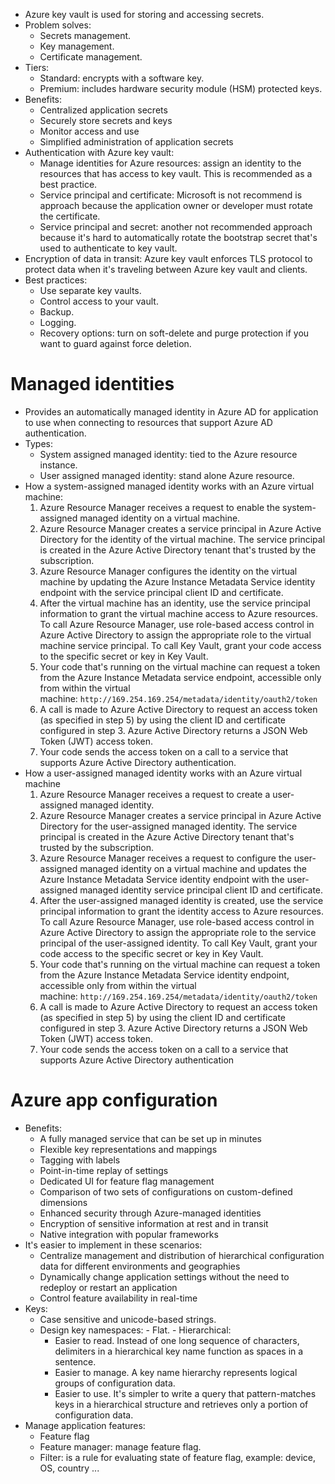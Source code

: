 - Azure key vault is used for storing and accessing secrets.
- Problem solves:
	- Secrets management.
	- Key management.
	- Certificate management.
- Tiers:
	- Standard: encrypts with a software key.
	- Premium: includes hardware security module (HSM) protected keys.
- Benefits:
	- Centralized application secrets
	- Securely store secrets and keys
	- Monitor access and use
	- Simplified administration of application secrets
- Authentication with Azure key vault:
	- Manage identities for Azure resources: assign an identity to the resources that has access to key vault. This is recommended as a best practice.
	- Service principal and certificate: Microsoft is not recommend is approach because the application owner or developer must rotate the certificate.
	- Service principal and secret: another not recommended approach because it's hard to automatically rotate the bootstrap secret that's used to authenticate to key vault.
- Encryption of data in transit: Azure key vault enforces TLS protocol to protect data when it's traveling between Azure key vault and clients.
- Best practices:
	- Use separate key vaults.
	- Control access to your vault.
	- Backup.
	- Logging.
	- Recovery options: turn on soft-delete and purge protection if you want to guard against force deletion.
# Managed identities
- Provides an automatically managed identity in Azure AD for application to use when connecting to resources that support Azure AD authentication.
- Types:
	- System assigned managed identity: tied to the Azure resource instance.
	- User assigned managed identity: stand alone Azure resource.
- How a system-assigned managed identity works with an Azure virtual machine:
	1. Azure Resource Manager receives a request to enable the system-assigned managed identity on a virtual machine.
	2. Azure Resource Manager creates a service principal in Azure Active Directory for the identity of the virtual machine. The service principal is created in the Azure Active Directory tenant that's trusted by the subscription.
	3. Azure Resource Manager configures the identity on the virtual machine by updating the Azure Instance Metadata Service identity endpoint with the service principal client ID and certificate.
	4. After the virtual machine has an identity, use the service principal information to grant the virtual machine access to Azure resources. To call Azure Resource Manager, use role-based access control in Azure Active Directory to assign the appropriate role to the virtual machine service principal. To call Key Vault, grant your code access to the specific secret or key in Key Vault.
	5. Your code that's running on the virtual machine can request a token from the Azure Instance Metadata service endpoint, accessible only from within the virtual machine: `http://169.254.169.254/metadata/identity/oauth2/token`
	6. A call is made to Azure Active Directory to request an access token (as specified in step 5) by using the client ID and certificate configured in step 3. Azure Active Directory returns a JSON Web Token (JWT) access token.
	7. Your code sends the access token on a call to a service that supports Azure Active Directory authentication.
- How a user-assigned managed identity works with an Azure virtual machine
	1. Azure Resource Manager receives a request to create a user-assigned managed identity.
	2. Azure Resource Manager creates a service principal in Azure Active Directory for the user-assigned managed identity. The service principal is created in the Azure Active Directory tenant that's trusted by the subscription.
	3. Azure Resource Manager receives a request to configure the user-assigned managed identity on a virtual machine and updates the Azure Instance Metadata Service identity endpoint with the user-assigned managed identity service principal client ID and certificate.
	4. After the user-assigned managed identity is created, use the service principal information to grant the identity access to Azure resources. To call Azure Resource Manager, use role-based access control in Azure Active Directory to assign the appropriate role to the service principal of the user-assigned identity. To call Key Vault, grant your code access to the specific secret or key in Key Vault.
	5. Your code that's running on the virtual machine can request a token from the Azure Instance Metadata Service identity endpoint, accessible only from within the virtual machine: `http://169.254.169.254/metadata/identity/oauth2/token`
	6. A call is made to Azure Active Directory to request an access token (as specified in step 5) by using the client ID and certificate configured in step 3. Azure Active Directory returns a JSON Web Token (JWT) access token.
	7. Your code sends the access token on a call to a service that supports Azure Active Directory authentication
# Azure app configuration
- Benefits:
	- A fully managed service that can be set up in minutes
	- Flexible key representations and mappings
	- Tagging with labels
	- Point-in-time replay of settings
	- Dedicated UI for feature flag management
	- Comparison of two sets of configurations on custom-defined dimensions
	- Enhanced security through Azure-managed identities
	- Encryption of sensitive information at rest and in transit
	- Native integration with popular frameworks
- It's easier to implement in these scenarios:
	- Centralize management and distribution of hierarchical configuration data for different environments and geographies
	- Dynamically change application settings without the need to redeploy or restart an application
	- Control feature availability in real-time
- Keys:
	- Case sensitive and unicode-based strings.
	- Design key namespaces:
			- Flat.
			- Hierarchical:
		- Easier to read. Instead of one long sequence of characters, delimiters in a hierarchical key name function as spaces in a sentence.
		- Easier to manage. A key name hierarchy represents logical groups of configuration data.
		- Easier to use. It's simpler to write a query that pattern-matches keys in a hierarchical structure and retrieves only a portion of configuration data.
- Manage application features:
	- Feature flag
	- Feature manager: manage feature flag.
	- Filter: is a rule for evaluating state of feature flag, example: device, OS, country ...